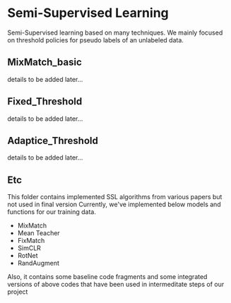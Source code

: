 # Semi-Supervised Learning
Semi-Supervised learning based on many techniques.
We mainly focused on threshold policies for pseudo labels of an unlabeled data.

## MixMatch_basic
details to be added later...

## Fixed_Threshold
details to be added later...

## Adaptice_Threshold
details to be added later...

## Etc 
This folder contains implemented SSL algorithms from various papers but not used in final version
Currently, we've implemented below models and functions for our training data.

 - MixMatch
 - Mean Teacher
 - FixMatch
 - SimCLR
 - RotNet
 - RandAugment

Also, it contains some baseline code fragments and some integrated versions of above codes that have been used in intermeditate steps of our project


